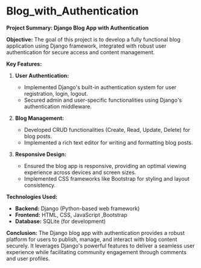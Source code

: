 # Blog_with_Authentication
 

**Project Summary: Django Blog App with Authentication**

**Objective:**
The goal of this project is to develop a fully functional blog application using Django framework, integrated with robust user authentication for secure access and content management.

**Key Features:**
1. **User Authentication:**
   - Implemented Django's built-in authentication system for user registration, login, logout.
   - Secured admin and user-specific functionalities using Django's authentication middleware.

2. **Blog Management:**
   - Developed CRUD functionalities (Create, Read, Update, Delete) for blog posts.
   - Implemented a rich text editor for writing and formatting blog posts.
  

3. **Responsive Design:**
   - Ensured the blog app is responsive, providing an optimal viewing experience across devices and screen sizes.
   - Implemented CSS frameworks like Bootstrap for styling and layout consistency.

**Technologies Used:**
- **Backend:** Django (Python-based web framework)
- **Frontend:** HTML, CSS, JavaScript ,Bootstrap
- **Database:** SQLite (for development)


**Conclusion:**
The Django blog app with authentication provides a robust platform for users to publish, manage, and interact with blog content securely. It leverages Django's powerful features to deliver a seamless user experience while facilitating community engagement through comments and user profiles.
